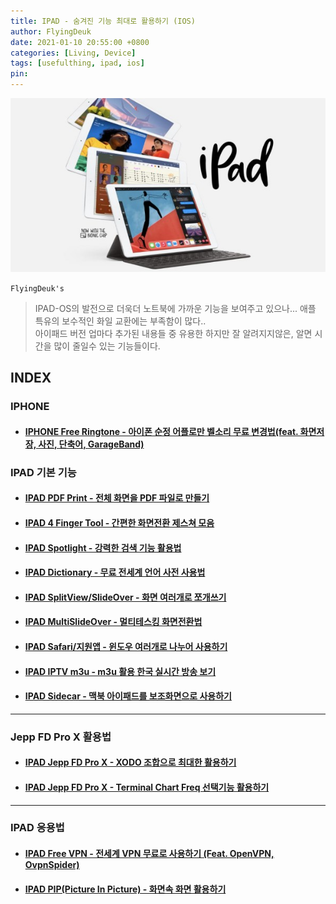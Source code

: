 ```yaml
---
title: IPAD - 숨겨진 기능 최대로 활용하기 (IOS)
author: FlyingDeuk
date: 2021-01-10 20:55:00 +0800
categories: [Living, Device]
tags: [usefulthing, ipad, ios]
pin:
---
```


![ipad](/img/living/ipad/ipad.jpg)

`FlyingDeuk's`
> IPAD-OS의 발전으로 더욱더 노트북에 가까운 기능을 보여주고 있으나... 애플 특유의 보수적인 화일 교환에는 부족함이 많다.. <br>
아이패드 버전 업마다 추가된 내용들 중 유용한 하지만 잘 알려지지않은, 알면 시간을 많이 줄일수 있는 기능들이다. <br>

## INDEX

### IPHONE

- #### [IPHONE Free Ringtone - 아이폰 순정 어플로만 벨소리 무료 변경법(feat. 화면저장, 사진, 단축어, GarageBand)](/posts/IPHONEbell/)

### IPAD 기본 기능

- #### [IPAD PDF Print - 전체 화면을 PDF 파일로 만들기](/posts/IpadPdf/)

- #### [IPAD 4 Finger Tool - 간편한 화면전환 제스쳐 모음](/posts/Ipad4fing/)

- #### [IPAD Spotlight - 강력한 검색 기능 활용법](/posts/IpadSpot/)

- #### [IPAD Dictionary - 무료 전세계 언어 사전 사용법](/posts/IpadDict/)

- #### [IPAD SplitView/SlideOver - 화면 여러개로 쪼개쓰기](/posts/IpadView/)

- #### [IPAD MultiSlideOver - 멀티테스킹 화면전환법](/posts/slideover/)

- #### [IPAD Safari/지원앱 - 윈도우 여러개로 나누어 사용하기](/posts/multiwindow/)

- #### [IPAD IPTV m3u - m3u 활용 한국 실시간 방송 보기](/posts/ipad-iptv/)

- #### [IPAD Sidecar - 맥북 아이패드를 보조화면으로 사용하기](/posts/IPADSidecar/)

--------
### Jepp FD Pro X 활용법

- #### [IPAD Jepp FD Pro X - XODO 조합으로 최대한 활용하기](/posts/JeppFD/)

- #### [IPAD Jepp FD Pro X - Terminal Chart Freq 선택기능 활용하기](/posts/JeppFD-com/)

--------

### IPAD 응용법

- #### [IPAD Free VPN - 전세계 VPN 무료로 사용하기 (Feat. OpenVPN, OvpnSpider)](/posts/IpadVPN/)

- #### [IPAD PIP(Picture In Picture) - 화면속 화면 활용하기](/posts/IpadPIP/)
